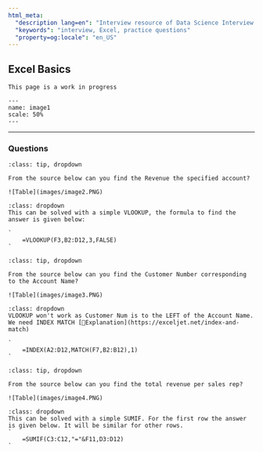 ```yaml
---
html_meta:
  "description lang=en": "Interview resource of Data Science Interview focusing on Excel basics."
  "keywords": "interview, Excel, practice questions"
  "property=og:locale": "en_US"
---
```


## Excel Basics

```{warning}
This page is a work in progress
```

```{figure} ../images/Excel/image1.PNG
---
name: image1
scale: 50%
---
```

---

### Questions

```{admonition} Problem: Find the Revenue
:class: tip, dropdown

From the source below can you find the Revenue the specified account?

![Table](images/image2.PNG)

```

```{admonition} Solution:
:class: dropdown
This can be solved with a simple VLOOKUP, the formula to find the answer is given below:

`
	=VLOOKUP(F3,B2:D12,3,FALSE)
`

```

```{admonition} Problem: Find the Customer Number
:class: tip, dropdown

From the source below can you find the Customer Number corresponding to the Account Name?

![Table](images/image3.PNG)

```

```{admonition} Solution:
:class: dropdown
VLOOKUP won't work as Customer Num is to the LEFT of the Account Name. We need INDEX MATCH [📖Explanation](https://exceljet.net/index-and-match)

`
	=INDEX(A2:D12,MATCH(F7,B2:B12),1)
`

```

```{admonition} Problem: Total Revenue per Sales Rep
:class: tip, dropdown

From the source below can you find the total revenue per sales rep?

![Table](images/image4.PNG)

```

```{admonition} Solution:
:class: dropdown
This can be solved with a simple SUMIF. For the first row the answer is given below. It will be similar for other rows.
`
	=SUMIF(C3:C12,"="&F11,D3:D12)
`

```